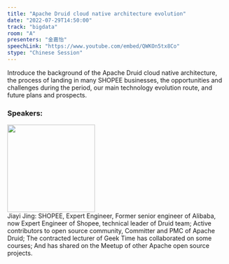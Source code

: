 ```yaml
---
title: "Apache Druid cloud native architecture evolution"
date: "2022-07-29T14:50:00"
track: "bigdata"
room: "A"
presenters: "金嘉怡"
speechLink: "https://www.youtube.com/embed/QWKOn5tx8Co"
stype: "Chinese Session"
---
```

Introduce the background of the Apache Druid cloud native architecture, the process of landing in many SHOPEE businesses, the opportunities and challenges during the period, our main technology evolution route, and future plans and prospects.
 ### Speakers: 
 <img src="images/speaker/1033.png" width="200" /><br>Jiayi Jing: SHOPEE, Expert Engineer, Former senior engineer of Alibaba, now Expert Engineer of Shopee, technical leader of Druid team; Active contributors to open source community, Committer and PMC of Apache Druid; The contracted lecturer of Geek Time has collaborated on some courses; And has shared on the Meetup of other Apache open source projects.

 